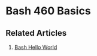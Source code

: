 # Bash 460 Basics

## Related Articles
1. [Bash Hello World](https://www.ruoxue.org/bash-460-bash-hello-world-script/)
